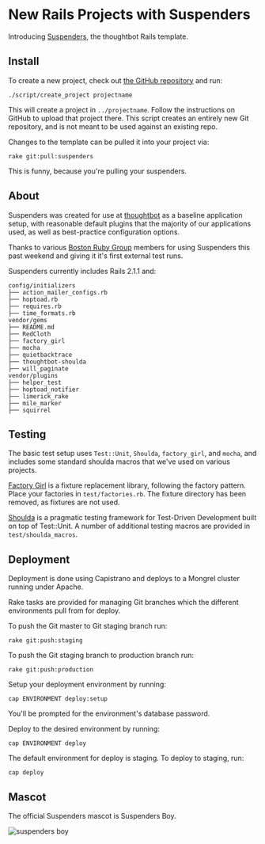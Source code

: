 # New Rails Projects with Suspenders

Introducing [Suspenders], the thoughtbot Rails template.

[Suspenders]: http://github.com/thoughtbot/suspenders

## Install

To create a new project,
check out [the GitHub repository][Suspenders] and run:

```
./script/create_project projectname
```

This will create a project in `../projectname`.
Follow the instructions on GitHub to upload that project there.
This script creates an entirely new Git repository,
and is not meant to be used against an existing repo.

Changes to the template can be pulled it into your project via:

```
rake git:pull:suspenders
```

This is funny, because you're pulling your suspenders.

## About

Suspenders was created for use at [thoughtbot] as a baseline application setup,
with reasonable default plugins that the majority of our applications used,
as well as best-practice configuration options.

[thoughtbot]: https://thoughtbot.com

Thanks to various [Boston Ruby Group][Boston.rb] members for
using Suspenders this past weekend and
giving it it's first external test runs.

[Boston.rb]: http://bostonrb.org/

Suspenders currently includes Rails 2.1.1 and:

```
config/initializers
├── action_mailer_configs.rb
├── hoptoad.rb
├── requires.rb
├── time_formats.rb
vendor/gems
├── README.md
├── RedCloth
├── factory_girl
├── mocha
├── quietbacktrace
├── thoughtbot-shoulda
├── will_paginate
vendor/plugins
├── helper_test
├── hoptoad_notifier
├── limerick_rake
├── mile_marker
├── squirrel
```

## Testing

The basic test setup uses `Test::Unit`, `Shoulda`, `factory_girl`, and `mocha`,
and includes some standard shoulda macros that we've used on various projects.

[Factory Girl] is a fixture replacement library, following the factory pattern.
Place your factories in `test/factories.rb`.
The fixture directory has been removed, as fixtures are not used.

[Factory Girl]: https://github.com/thoughtbot/factory_girl

[Shoulda] is a pragmatic testing framework for Test-Driven Development
built on top of Test::Unit.
A number of additional testing macros are provided in `test/shoulda_macros`.

[Shoulda]: https://github.com/thoughtbot/shoulda

## Deployment

Deployment is done using Capistrano
and deploys to a Mongrel cluster running under Apache.

Rake tasks are provided for managing Git branches which the different
environments pull from for deploy.

To push the Git master to Git staging branch run:

```
rake git:push:staging
```

To push the Git staging branch to production branch run:

```
rake git:push:production
```

Setup your deployment environment by running:

```
cap ENVIRONMENT deploy:setup
```

You'll be prompted for the environment's database password.

Deploy to the desired environment by running:

```
cap ENVIRONMENT deploy
```

The default environment for deploy is staging. To deploy to staging, run:

```
cap deploy
```

## Mascot

The official Suspenders mascot is Suspenders Boy.

![suspenders boy](http://media.tumblr.com/1TEAMALpseh5xzf0Jt6bcwSMo1_400.png)
